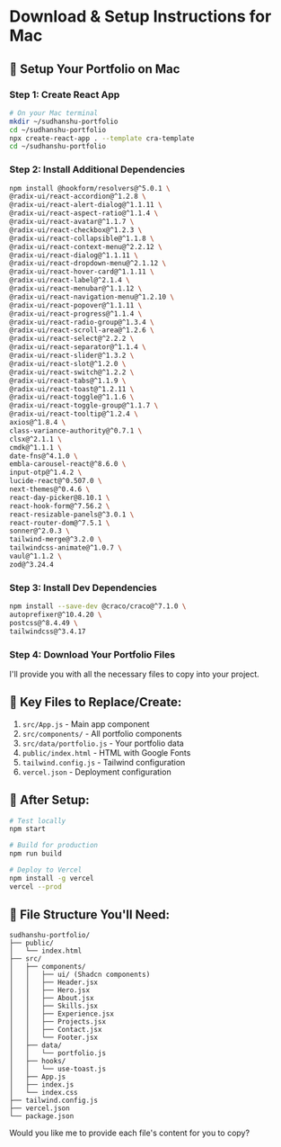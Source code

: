 # Download & Setup Instructions for Mac

## 🍎 Setup Your Portfolio on Mac

### Step 1: Create React App
```bash
# On your Mac terminal
mkdir ~/sudhanshu-portfolio
cd ~/sudhanshu-portfolio
npx create-react-app . --template cra-template
cd ~/sudhanshu-portfolio
```

### Step 2: Install Additional Dependencies
```bash
npm install @hookform/resolvers@^5.0.1 \
@radix-ui/react-accordion@^1.2.8 \
@radix-ui/react-alert-dialog@^1.1.11 \
@radix-ui/react-aspect-ratio@^1.1.4 \
@radix-ui/react-avatar@^1.1.7 \
@radix-ui/react-checkbox@^1.2.3 \
@radix-ui/react-collapsible@^1.1.8 \
@radix-ui/react-context-menu@^2.2.12 \
@radix-ui/react-dialog@^1.1.11 \
@radix-ui/react-dropdown-menu@^2.1.12 \
@radix-ui/react-hover-card@^1.1.11 \
@radix-ui/react-label@^2.1.4 \
@radix-ui/react-menubar@^1.1.12 \
@radix-ui/react-navigation-menu@^1.2.10 \
@radix-ui/react-popover@^1.1.11 \
@radix-ui/react-progress@^1.1.4 \
@radix-ui/react-radio-group@^1.3.4 \
@radix-ui/react-scroll-area@^1.2.6 \
@radix-ui/react-select@^2.2.2 \
@radix-ui/react-separator@^1.1.4 \
@radix-ui/react-slider@^1.3.2 \
@radix-ui/react-slot@^1.2.0 \
@radix-ui/react-switch@^1.2.2 \
@radix-ui/react-tabs@^1.1.9 \
@radix-ui/react-toast@^1.2.11 \
@radix-ui/react-toggle@^1.1.6 \
@radix-ui/react-toggle-group@^1.1.7 \
@radix-ui/react-tooltip@^1.2.4 \
axios@^1.8.4 \
class-variance-authority@^0.7.1 \
clsx@^2.1.1 \
cmdk@^1.1.1 \
date-fns@^4.1.0 \
embla-carousel-react@^8.6.0 \
input-otp@^1.4.2 \
lucide-react@^0.507.0 \
next-themes@^0.4.6 \
react-day-picker@8.10.1 \
react-hook-form@^7.56.2 \
react-resizable-panels@^3.0.1 \
react-router-dom@^7.5.1 \
sonner@^2.0.3 \
tailwind-merge@^3.2.0 \
tailwindcss-animate@^1.0.7 \
vaul@^1.1.2 \
zod@^3.24.4
```

### Step 3: Install Dev Dependencies
```bash
npm install --save-dev @craco/craco@^7.1.0 \
autoprefixer@^10.4.20 \
postcss@^8.4.49 \
tailwindcss@^3.4.17
```

### Step 4: Download Your Portfolio Files
I'll provide you with all the necessary files to copy into your project.

## 📁 Key Files to Replace/Create:

1. `src/App.js` - Main app component
2. `src/components/` - All portfolio components  
3. `src/data/portfolio.js` - Your portfolio data
4. `public/index.html` - HTML with Google Fonts
5. `tailwind.config.js` - Tailwind configuration
6. `vercel.json` - Deployment configuration

## 🚀 After Setup:

```bash
# Test locally
npm start

# Build for production
npm run build

# Deploy to Vercel
npm install -g vercel
vercel --prod
```

## 📂 File Structure You'll Need:
```
sudhanshu-portfolio/
├── public/
│   └── index.html
├── src/
│   ├── components/
│   │   ├── ui/ (Shadcn components)
│   │   ├── Header.jsx
│   │   ├── Hero.jsx
│   │   ├── About.jsx
│   │   ├── Skills.jsx
│   │   ├── Experience.jsx
│   │   ├── Projects.jsx
│   │   ├── Contact.jsx
│   │   └── Footer.jsx
│   ├── data/
│   │   └── portfolio.js
│   ├── hooks/
│   │   └── use-toast.js
│   ├── App.js
│   ├── index.js
│   └── index.css
├── tailwind.config.js
├── vercel.json
└── package.json
```

Would you like me to provide each file's content for you to copy?
